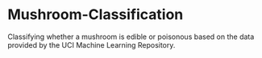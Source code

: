 # Mushroom-Classification
Classifying whether a mushroom is edible or poisonous based on the data provided by the UCI Machine Learning Repository.
